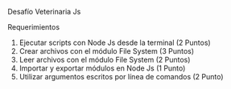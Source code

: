 Desafío Veterinaria Js

Requerimientos
 1. Ejecutar scripts con Node Js desde la terminal (2 Puntos)
 2. Crear archivos con el módulo File System (3 Puntos)
 3. Leer archivos con el módulo File System (2 Puntos)
 4. Importar y exportar módulos en Node Js (1 Punto)
 5. Utilizar argumentos escritos por línea de comandos (2 Punto)
